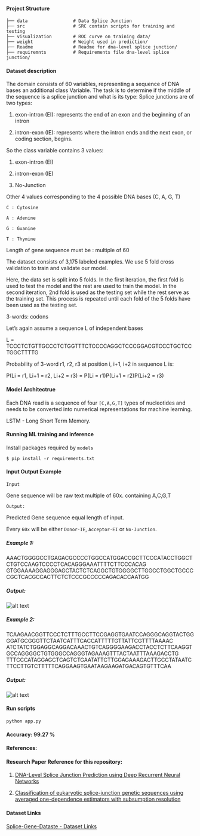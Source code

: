 
#### Project Structure

```
├── data                 # Data Splice Junction 
├── src                  # SRC contain scripts for training and testing
├── visualization        # ROC curve on training data/
├── weight               # Weight used in prediction/
├── Readme               # Readme for dna-level splice junction/
├── requiremnts          # Requirements file dna-level splice junction/

```
    

#### Dataset description

The domain consists of 60 variables, representing a sequence of DNA bases an additional class Variable.
The task is to determine if the middle of the sequence is a splice junction and what is its type:
Splice junctions are of two types:

1. exon-intron (EI): represents the end of an exon and the beginning of an intron

2. intron-exon (IE):  represents where the intron ends and the next exon, or coding section, begins.

So the class variable contains 3 values:

1. exon-intron (EI)

2. intron-exon (IE)

3. No-Junction

Other 4 values corresponding to the 4 possible DNA bases (C, A, G, T)

```C : Cytosine```

```A : Adenine```

```G : Guanine```

```T : Thymine```

Length of gene sequence must be : multiple of 60

The dataset consists of 3,175 labeled examples. We use 5 fold cross validation to train and validate our model.

Here, the data set is split into 5 folds. In the first iteration, the first fold is used to test the model and the rest are used to train the model. In the second iteration, 2nd fold is used as the testing set while the rest serve as the training set. This process is repeated until each fold of the 5 folds have been used as the testing set.

3-words: codons

 Let’s again assume a sequence L of independent bases

 L = TCCCTCTGTTGCCCTCTGGTTTCTCCCCAGGCTCCCGGACGTCCCTGCTCCTGGCTTTTG

 Probability of 3-word r1, r2, r3 at position i, i+1, i+2 in sequence L is:

 P(Li = r1, Li+1 = r2, Li+2 = r3) = P(Li = r1)P(Li+1 = r2)P(Li+2 = r3)


#### Model Architectrue

Each DNA read is a sequence of four ```[C,A,G,T]``` types of nucleotides and needs to be converted into numerical representations for machine learning.

LSTM - Long Short Term Memory.


#### Running ML training and inference

Install packages required by `models`


```$ pip install -r requirements.txt```


#### Input Output Example

`Input`

Gene sequence will be raw text multiple of 60x. containing A,C,G,T

`Output:`

Predicted Gene sequence equal length of input.

Every `60x` will be either `Donor-IE`,  `Acceptor-EI` or  `No-Junction`.

##### Example 1:

AAACTGGGGCCTGAGACGCCCCTGGCCATGGACCGCTTCCCATACCTGGCTCTGTCCAAGTCCCCTCACAGGGAAATTTTCTTCCCACAG
GTGGAAAAGGAGGGAGCTACTCTCAGGCTGTGGGGCTTGGCCTGGCTGCCCCGCTCACGCCACTTCTCTCCCGCCCCCAGACACCAATGG

##### Output:

![alt text](visualization/1.png)

##### Example 2:

TCAAGAACGGTTCCCTCTTTGCCTTCCGAGGTGAATCCAGGGCAGGTACTGGGGATGCGGGTTCTAATCATTTCACCATTTTTGTTATTCGTTTTAAAAC
ATCTATCTGGAGGCAGGACAAACTGTCAGGGGAAGACCTACCTCTTCAAGGTGCCAGGGGCTGTGGGCCAGGGTAGAAAGTTTACTAATTTAAAGACCTG
TTTCCCATAGGAGCTCAGTCTGAATATTCTTGGAGAAAGACTTGCCTATAATCTTCCTTGTCTTTTTCAGGAAGTGAATAAGAAGATGACAGTGTTTCAA

##### Output:

![alt text](visualization/2.png)


#### Run scripts

`python app.py`

#### Accuracy: 99.27 %

#### References:

#### Research Paper Reference for this repository:

1. [DNA-Level Splice Junction Prediction using Deep
Recurrent Neural Networks](https://arxiv.org/pdf/1512.05135.pdf)

2. [Classification of eukaryotic splice-junction genetic sequences using
averaged one-dependence estimators with subsumption resolution](https://core.ac.uk/download/pdf/82482313.pdf)

#### Dataset Links

[Splice-Gene-Dataste - Dataset Links](http://www.jmlr.org/papers/volume1/meila00a/html/node32.html)


